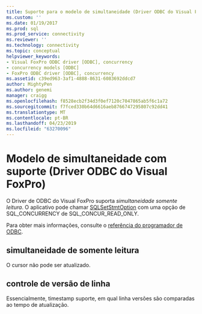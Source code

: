 ```yaml
---
title: Suporte para o modelo de simultaneidade (Driver ODBC do Visual FoxPro) | Microsoft Docs
ms.custom: ''
ms.date: 01/19/2017
ms.prod: sql
ms.prod_service: connectivity
ms.reviewer: ''
ms.technology: connectivity
ms.topic: conceptual
helpviewer_keywords:
- Visual FoxPro ODBC driver [ODBC], concurrency
- concurrency models [ODBC]
- FoxPro ODBC driver [ODBC], concurrency
ms.assetid: c39ed963-3af1-4888-8631-6083692ddcd7
author: MightyPen
ms.author: genemi
manager: craigg
ms.openlocfilehash: f8528ecb2f34d3f0ef7120c7047865ab5f6c1a72
ms.sourcegitcommit: f7fced330b64d6616aeb8766747295807c92dd41
ms.translationtype: MT
ms.contentlocale: pt-BR
ms.lasthandoff: 04/23/2019
ms.locfileid: "63270096"
---
```

# <a name="supported-concurrency-model-visual-foxpro-odbc-driver"></a>Modelo de simultaneidade com suporte (Driver ODBC do Visual FoxPro)
O Driver de ODBC do Visual FoxPro suporta *simultaneidade somente leitura*. O aplicativo pode chamar [SQLSetStmtOption](../../odbc/microsoft/sqlsetstmtoption-visual-foxpro-odbc-driver.md) com uma opção de SQL_CONCURRENCY de SQL_CONCUR_READ_ONLY.  
  
 Para obter mais informações, consulte o [referência do programador de ODBC](../../odbc/reference/odbc-programmer-s-reference.md).  
  
## <a name="read-only-concurrency"></a>simultaneidade de somente leitura  
 O cursor não pode ser atualizado.  
  
## <a name="row-versioning"></a>controle de versão de linha  
 Essencialmente, timestamp suporte, em qual linha versões são comparadas ao tempo de atualização.
